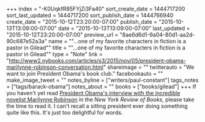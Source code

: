 +++
index = "-K0UqkfR85FYjZi3Fa40"
sort_create_date = 1444717200
sort_last_updated = 1444717200
sort_publish_date = 1444766940
create_date = "2015-10-12T23:20:00-07:00"
publish_date = "2015-10-13T13:09:00-07:00"
date = "2015-10-13T13:09:00-07:00"
last_updated = "2015-10-12T23:20:00-07:00"
preview_url = "8ae6d6d1-9a04-80d1-aa2d-90c687e52a3a"
name = "\"...one of my favorite characters in fiction is a pastor in Gilead\""
title = "\"...one of my favorite characters in fiction is a pastor in Gilead\""
type = "Note"
link = "http://www2.nybooks.com/articles/s3/2015/nov/05/president-obama-marilynne-robinson-conversation.html"
shareimage = ""
twitterauto = "We want to join President Obama's book club."
facebookauto = ""
make_image_tweet = ""
notes_byline = ["writers/paul-constant"]
tags_notes = ["tags/barack-obama"]
notes_about = ""
books = ["books/gilead"]
+++
If you haven't yet read [President Obama's interview with the incredible novelist Marilynne Robinson](http://www2.nybooks.com/articles/s3/2015/nov/05/president-obama-marilynne-robinson-conversation.html) in the *New York Review of Books*, please take the time to read it. I can't recall a sitting president ever doing something quite like this. It's just too delightful for words.